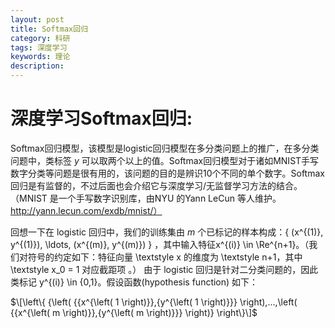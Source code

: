 ```yaml
---
layout: post
title: Softmax回归
category: 科研
tags: 深度学习
keywords: 理论
description: 
---
```



# 深度学习Softmax回归:

Softmax回归模型，该模型是logistic回归模型在多分类问题上的推广，在多分类问题中，类标签 $y$ 可以取两个以上的值。Softmax回归模型对于诸如MNIST手写数字分类等问题是很有用的，该问题的目的是辨识10个不同的单个数字。Softmax回归是有监督的，不过后面也会介绍它与深度学习/无监督学习方法的结合。（MNIST 是一个手写数字识别库，由NYU 的Yann LeCun 等人维护。http://yann.lecun.com/exdb/mnist/）

回想一下在 logistic 回归中，我们的训练集由 $m$ 个已标记的样本构成：\{ (x^{(1)}, y^{(1)}), \ldots, (x^{(m)}, y^{(m)}) \} ，其中输入特征x^{(i)} \in \Re^{n+1}。（我们对符号的约定如下：特征向量 \textstyle x 的维度为 \textstyle n+1，其中 \textstyle x_0 = 1 对应截距项 。） 由于 logistic 回归是针对二分类问题的，因此类标记 y^{(i)} \in \{0,1\}。假设函数(hypothesis function) 如下：

$\[\left\{ {\left( {{x^{\left( 1 \right)}},{y^{\left( 1 \right)}}} \right),...,\left( {{x^{\left( m \right)}},{y^{\left( m \right)}}} \right)} \right\}\]$